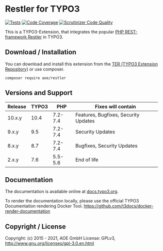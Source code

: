 # Restler for TYPO3

[![Tests](https://github.com/AOEpeople/TYPO3_Restler/actions/workflows/tests.yml/badge.svg?branch=TYPO3V9)](https://github.com/AOEpeople/TYPO3_Restler/actions)
[![Code Coverage](https://scrutinizer-ci.com/g/AOEpeople/TYPO3_Restler/badges/coverage.png?b=TYPO3V9)](https://scrutinizer-ci.com/g/AOEpeople/TYPO3_Restler/?branch=TYPO3V9)
[![Scrutinizer Code Quality](https://scrutinizer-ci.com/g/AOEpeople/TYPO3_Restler/badges/quality-score.png?b=TYPO3V9)](https://scrutinizer-ci.com/g/AOEpeople/TYPO3_Restler/?branch=TYPO3V9)

This is a TYPO3-Extension, that integrates the popular [PHP REST-framework Restler](https://github.com/Luracast/Restler) in TYPO3.

## Download / Installation

You can download and install this extension from the [TER (TYPO3 Extension Repository)][1] or use composer.

```shell script
composer require aoe/restler
```

## Versions and Support

| Release  | TYPO3 | PHP   | Fixes will contain
|---|---|---|---|
| 10.x.y | 10.4 | 7.2-7.4 | Features, Bugfixes, Security Updates
| 9.x.y  | 9.5  | 7.2-7.4 | Security Updates
| 8.x.y  | 8.7  | 7.2-7.4 | Bugfixes, Security Updates
| 2.x.y  | 7.6  | 5.5-5.6 | End of life

## Documentation

The documentation is available online at [docs.typo3.org][2].

To render the documentation locally, please use the official TYPO3 Documentation rendering Docker Tool.
<https://github.com/t3docs/docker-render-documentation>

## Copyright / License

Copyright: (c) 2015 - 2021, AOE GmbH
License: GPLv3, <http://www.gnu.org/licenses/gpl-3.0.en.html>  

[1]: https://extensions.typo3.org/extension/restler
[2]: https://docs.typo3.org/typo3cms/extensions/restler/stable/
